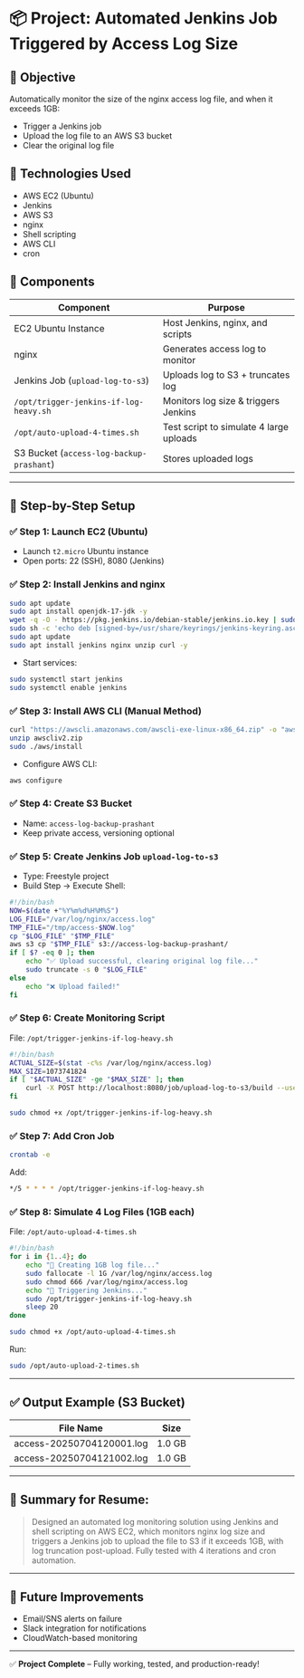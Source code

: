 
# 📦 Project: Automated Jenkins Job Triggered by Access Log Size

## 📌 Objective
Automatically monitor the size of the nginx access log file, and when it exceeds 1GB:
- Trigger a Jenkins job
- Upload the log file to an AWS S3 bucket
- Clear the original log file

## 🧱 Technologies Used
- AWS EC2 (Ubuntu)
- Jenkins
- AWS S3
- nginx
- Shell scripting
- AWS CLI
- cron

## 🧩 Components
| Component                             | Purpose                                  |
|---------------------------------------|------------------------------------------|
| EC2 Ubuntu Instance                   | Host Jenkins, nginx, and scripts         |
| nginx                                 | Generates access log to monitor          |
| Jenkins Job (`upload-log-to-s3`)      | Uploads log to S3 + truncates log        |
| `/opt/trigger-jenkins-if-log-heavy.sh`| Monitors log size & triggers Jenkins     |
| `/opt/auto-upload-4-times.sh`         | Test script to simulate 4 large uploads  |
| S3 Bucket (`access-log-backup-prashant`)| Stores uploaded logs                   |

---

## 🔧 Step-by-Step Setup

### ✅ Step 1: Launch EC2 (Ubuntu)
- Launch `t2.micro` Ubuntu instance
- Open ports: 22 (SSH), 8080 (Jenkins)

### ✅ Step 2: Install Jenkins and nginx
```bash
sudo apt update
sudo apt install openjdk-17-jdk -y
wget -q -O - https://pkg.jenkins.io/debian-stable/jenkins.io.key | sudo tee /usr/share/keyrings/jenkins-keyring.asc
sudo sh -c 'echo deb [signed-by=/usr/share/keyrings/jenkins-keyring.asc] https://pkg.jenkins.io/debian-stable binary/ > /etc/apt/sources.list.d/jenkins.list'
sudo apt update
sudo apt install jenkins nginx unzip curl -y
```
- Start services:
```bash
sudo systemctl start jenkins
sudo systemctl enable jenkins
```

### ✅ Step 3: Install AWS CLI (Manual Method)
```bash
curl "https://awscli.amazonaws.com/awscli-exe-linux-x86_64.zip" -o "awscliv2.zip"
unzip awscliv2.zip
sudo ./aws/install
```
- Configure AWS CLI:
```bash
aws configure
```

### ✅ Step 4: Create S3 Bucket
- Name: `access-log-backup-prashant`
- Keep private access, versioning optional

### ✅ Step 5: Create Jenkins Job `upload-log-to-s3`
- Type: Freestyle project
- Build Step → Execute Shell:
```bash
#!/bin/bash
NOW=$(date +"%Y%m%d%H%M%S")
LOG_FILE="/var/log/nginx/access.log"
TMP_FILE="/tmp/access-$NOW.log"
cp "$LOG_FILE" "$TMP_FILE"
aws s3 cp "$TMP_FILE" s3://access-log-backup-prashant/
if [ $? -eq 0 ]; then
    echo "✅ Upload successful, clearing original log file..."
    sudo truncate -s 0 "$LOG_FILE"
else
    echo "❌ Upload failed!"
fi
```

### ✅ Step 6: Create Monitoring Script
File: `/opt/trigger-jenkins-if-log-heavy.sh`
```bash
#!/bin/bash
ACTUAL_SIZE=$(stat -c%s /var/log/nginx/access.log)
MAX_SIZE=1073741824
if [ "$ACTUAL_SIZE" -ge "$MAX_SIZE" ]; then
    curl -X POST http://localhost:8080/job/upload-log-to-s3/build --user "admin:<your-password>"
fi
```
```bash
sudo chmod +x /opt/trigger-jenkins-if-log-heavy.sh
```

### ✅ Step 7: Add Cron Job
```bash
crontab -e
```
Add:
```bash
*/5 * * * * /opt/trigger-jenkins-if-log-heavy.sh
```

### ✅ Step 8: Simulate 4 Log Files (1GB each)
File: `/opt/auto-upload-4-times.sh`
```bash
#!/bin/bash
for i in {1..4}; do
    echo "🔁 Creating 1GB log file..."
    sudo fallocate -l 1G /var/log/nginx/access.log
    sudo chmod 666 /var/log/nginx/access.log
    echo "🚀 Triggering Jenkins..."
    sudo /opt/trigger-jenkins-if-log-heavy.sh
    sleep 20
done
```
```bash
sudo chmod +x /opt/auto-upload-4-times.sh
```
Run:
```bash
sudo /opt/auto-upload-2-times.sh
```

---

## ✅ Output Example (S3 Bucket)
| File Name                      | Size   |
|-------------------------------|--------|
| access-20250704120001.log     | 1.0 GB |
| access-20250704121002.log     | 1.0 GB |

---

## 🧾 Summary for Resume:
> Designed an automated log monitoring solution using Jenkins and shell scripting on AWS EC2, which monitors nginx log size and triggers a Jenkins job to upload the file to S3 if it exceeds 1GB, with log truncation post-upload. Fully tested with 4 iterations and cron automation.

---

## 🧠 Future Improvements
- Email/SNS alerts on failure
- Slack integration for notifications
- CloudWatch-based monitoring

---

✅ **Project Complete** – Fully working, tested, and production-ready!
